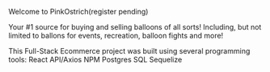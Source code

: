Welcome to PinkOstrich(register pending)

Your #1 source for buying and selling balloons of all sorts! Including, but not limited to ballons for events, recreation, balloon fights and more! 

This Full-Stack Ecommerce project was built using several programming tools:
React
API/Axios
NPM
Postgres
SQL
Sequelize



